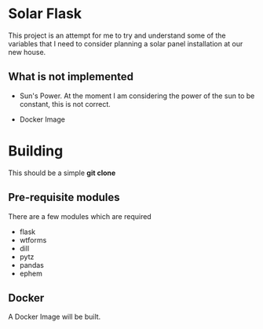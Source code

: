 # Solar Flask

This project is an attempt for me to try and understand some of the variables that I need to consider planning a solar panel installation at our new house.

## What is not implemented


  - Sun's Power.
  At the moment I am considering the power of the sun to be constant, this is not correct. 
  
  - Docker Image
  
# Building

This should be a simple **git clone**

## Pre-requisite modules

There are a few modules which are required

  - flask 
  - wtforms
  - dill
  - pytz
  - pandas
  - ephem

## Docker

A Docker Image will be built.